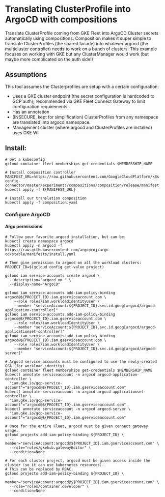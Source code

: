 # Translating ClusterProfile into ArgoCD with compositions

Translate ClusterProfile coming from GKE Fleet into ArgoCD Cluster secrets automatically using compositions.
Composition makes it super simple to translate ClusterProfiles (the shared facade) into whatever argocd (the multicluster controller) needs to work on a bunch of clusters. This example focuses on working with GKE but any ClusterManager would work (but maybe more complicated on the auth side!)

## Assumptions

This tool assumes the Clusterprofiles are setup with a certain configuration:
* Uses a GKE cluster endpoint (the secret configuration is hardcoded to GCP auth); recommended via GKE Fleet Connect Gateway to limit configuration requirements.
* Has an annotation
* (INSECURE, kept for simplification) ClusterProfiles from any namespace are translated into argocd namespace.
* Management cluster (where argocd and ClusterProfiles are installed) uses GKE WI


## Install:

```
# Get a kubeconfig
gcloud container fleet memberships get-credentials $MEMBERSHIP_NAME

# Install composition controller
MANIFEST_URL=https://raw.githubusercontent.com/GoogleCloudPlatform/k8s-config-connector/master/experiments/compositions/composition/release/manifest.yaml
kubectl apply -f ${MANIFEST_URL}

# Install our translation composition
kubectl apply -f composition.yaml
```

### Configure ArgoCD

#### Argo permissions
```
# Follow your favorite argocd installation, but can be:
kubectl create namespace argocd
kubectl apply -n argocd -f https://raw.githubusercontent.com/argoproj/argo-cd/stable/manifests/install.yaml

# Then give permission to argocd on all the workload clusters:
PROJECT_ID=$(gcloud config get-value project)

gcloud iam service-accounts create argocd \
  --description="argocd on " \
  --display-name="ArgoCD"

gcloud iam service-accounts add-iam-policy-binding argocd@${PROJECT_ID}.iam.gserviceaccount.com \
    --role roles/iam.workloadIdentityUser \
    --member "serviceAccount:${PROJECT_ID}.svc.id.goog[argocd/argocd-application-controller]"
gcloud iam service-accounts add-iam-policy-binding argocd@${PROJECT_ID}.iam.gserviceaccount.com \
    --role roles/iam.workloadIdentityUser \
    --member "serviceAccount:${PROJECT_ID}.svc.id.goog[argocd/argocd-applicationset-controller]"
gcloud iam service-accounts add-iam-policy-binding argocd@${PROJECT_ID}.iam.gserviceaccount.com \
    --role roles/iam.workloadIdentityUser \
    --member "serviceAccount:${PROJECT_ID}.svc.id.goog[argocd/argocd-server]"

# Argocd service accounts must be configured to use the newly-created GSA (for workload identity)
gcloud container fleet memberships get-credentials $MEMBERSHIP_NAME
kubectl annotate serviceaccount -n argocd argocd-application-controller \
  "iam.gke.io/gcp-service-account"="argocd@${PROJECT_ID}.iam.gserviceaccount.com"
kubectl annotate serviceaccount -n argocd argocd-applicationset-controller \
  "iam.gke.io/gcp-service-account"="argocd@${PROJECT_ID}.iam.gserviceaccount.com"
kubectl annotate serviceaccount -n argocd argocd-server \
  "iam.gke.io/gcp-service-account"="argocd@${PROJECT_ID}.iam.gserviceaccount.com"

# Once for the entire Fleet, argocd must be given connect gateway usage.
gcloud projects add-iam-policy-binding ${PROJECT_ID} \
  --member="serviceAccount:argocd@${PROJECT_ID}.iam.gserviceaccount.com" \
  --role="roles/gkehub.gatewayEditor" \
  --condition=None

# For each cluster project, argocd must be given access inside the cluster (so it can use kubernetes resources).
# This can be replaced by RBAC.
gcloud projects add-iam-policy-binding ${PROJECT_ID} \
  --member="serviceAccount:argocd@${PROJECT_ID}.iam.gserviceaccount.com" \
  --role="roles/container.developer" \
  --condition=None
```
